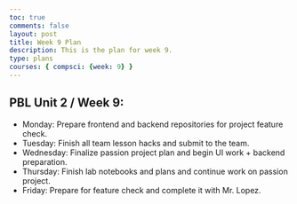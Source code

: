 ```yaml
---
toc: true
comments: false
layout: post
title: Week 9 Plan
description: This is the plan for week 9.
type: plans
courses: { compsci: {week: 9} }
---
```


## PBL Unit 2 / Week 9:
- Monday: Prepare frontend and backend repositories for project feature check.
- Tuesday: Finish all team lesson hacks and submit to the team.
- Wednesday: Finalize passion project plan and begin UI work + backend preparation.
- Thursday: Finish lab notebooks and plans and continue work on passion project.
- Friday: Prepare for feature check and complete it with Mr. Lopez.